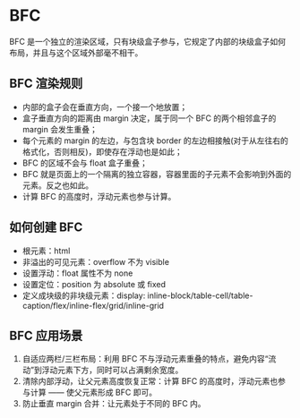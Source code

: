 # BFC <!-- {docsify-ignore-all} -->

BFC 是一个独立的渲染区域，只有块级盒子参与，它规定了内部的块级盒子如何布局，并且与这个区域外部毫不相干。

## BFC 渲染规则

- 内部的盒子会在垂直方向，一个接一个地放置；
- 盒子垂直方向的距离由 margin 决定，属于同一个 BFC 的两个相邻盒子的 margin 会发生重叠；
- 每个元素的 margin 的左边，与包含块 border 的左边相接触(对于从左往右的格式化，否则相反)，即使存在浮动也是如此；
- BFC 的区域不会与 float 盒子重叠；
- BFC 就是页面上的一个隔离的独立容器，容器里面的子元素不会影响到外面的元素。反之也如此。
- 计算 BFC 的高度时，浮动元素也参与计算。

## 如何创建 BFC
  - 根元素：html
  - 非溢出的可见元素：overflow 不为 visible
  - 设置浮动：float 属性不为 none
  - 设置定位：position 为 absolute 或 fixed
  - 定义成块级的非块级元素：display: inline-block/table-cell/table-caption/flex/inline-flex/grid/inline-grid

## BFC 应用场景

1. 自适应两栏/三栏布局：利用 BFC 不与浮动元素重叠的特点，避免内容“流动”到浮动元素下方，同时可以占满剩余宽度。
2. 清除内部浮动，让父元素高度恢复正常：计算 BFC 的高度时，浮动元素也参与计算 —— 使父元素形成 BFC 即可。
3. 防止垂直 margin 合并：让元素处于不同的 BFC 内。